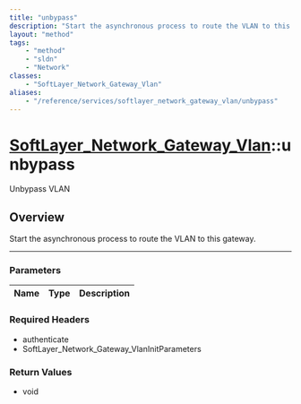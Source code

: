 ```yaml
---
title: "unbypass"
description: "Start the asynchronous process to route the VLAN to this gateway."
layout: "method"
tags:
    - "method"
    - "sldn"
    - "Network"
classes:
    - "SoftLayer_Network_Gateway_Vlan"
aliases:
    - "/reference/services/softlayer_network_gateway_vlan/unbypass"
---
```

# [SoftLayer_Network_Gateway_Vlan](/reference/services/SoftLayer_Network_Gateway_Vlan)::unbypass

Unbypass VLAN


## Overview 
Start the asynchronous process to route the VLAN to this gateway. 

-----

### Parameters 
|Name | Type | Description |
| --- | --- | --- |


### Required Headers
* authenticate
* SoftLayer_Network_Gateway_VlanInitParameters


### Return Values
* void




